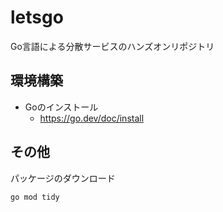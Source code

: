 # letsgo
Go言語による分散サービスのハンズオンリポジトリ<br>

## 環境構築
- Goのインストール
  - https://go.dev/doc/install

## その他
パッケージのダウンロード
```
go mod tidy
```
